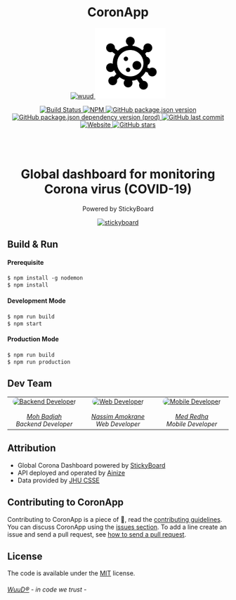 <h1 align="center">CoronApp</h1>

<p align="center">
	<a href="https://wuud.net">
		<img width="160" height="169" src="https://github.com/TeamWuuD/WuuD-Website/blob/master/favicon.ico?raw=true" alt="wuud">
		<img width="160" height="160" src="https://github.com/MedRedha/CoronApp/blob/master/src/static/image/favicon.png?raw=true" alt="wuud">
	</a>
</p>
<p align="center">
	<a href="https://travis-ci.org/carloscuesta/gitmoji">
		<img src="https://img.shields.io/travis/carloscuesta/gitmoji/master?style=flat-square"
			 alt="Build Status">
	</a>
	<a href="https://gitmoji.carloscuesta.me">
		<img alt="NPM" src="https://img.shields.io/npm/l/react?color=black">
		<img alt="GitHub package.json version" src="https://img.shields.io/github/package-json/v/MedRedha/CoronApp?color=red&label=Version">
		<img alt="GitHub package.json dependency version (prod)" src="https://img.shields.io/github/package-json/dependency-version/MedRedha/CoronApp/react">
		<img alt="GitHub last commit" src="https://img.shields.io/github/last-commit/TeamWuuD/WuuD-Website?color=purple">
		<img alt="Website" src="https://img.shields.io/website?down_color=red&down_message=maintenance&style=flat-square&up_message=online&url=https%3A%2F%2Fwuud.net"> <img alt="GitHub stars" src="https://img.shields.io/github/stars/TeamWuuD/WuuD-Website?style=social">
	</a>
</p>

<br>
<br>

### <h1 align="center"> Global dashboard for monitoring Corona virus (COVID-19)</h1>
<p align="center">
    Powered by StickyBoard
</p>

<p align="center" style="justify-content: space-between">
	<a href="https://github.com/soaple/stickyboard/">
        <img width="130" height="150" src="https://github.com/soaple/stickyboard/blob/master/src/static/image/StickyBoard_logo.png?raw=true" alt="stickyboard">
    </a>
</p>

## Build & Run

#### Prerequisite

```bsh
$ npm install -g nodemon
$ npm install
```

#### Development Mode

```bsh
$ npm run build
$ npm start
```

#### Production Mode

```bsh
$ npm run build
$ npm run production
```

## Dev Team

<table align="center">
<tbody>
  <tr>
    <td align="center" valign="top" width="11%">
      <a href="https://github.com/badjio">
        <img
          alt="Backend Developer"
          src="https://avatars2.githubusercontent.com/u/15873766?s=400&v=4"
          style="border-radius: 50px"
          width="100"
          height="100"
        />
        <br />
        <br />
        <i>Moh Badjah</i>
        <br />
      </a>
      <i>Backend Developer</i>
    </td>
    <td align="center" valign="top" width="11%">
      <a href="https://github.com/na6im">
        <img
          alt="Web Developer"
          src="https://avatars1.githubusercontent.com/u/38627023?s=400&v=4"
          style="border-radius: 50px"
          width="100"
          height="100"
        />
        <br />
        <br />
        <i>Nassim Amokrane</i>
        <br />
      </a>
      <i>Web Developer</i>
    </td>
    <td align="center" valign="top" width="11%">
      <a href="https://github.com/MedRedha">
        <img
          alt="Mobile Developer"
          src="https://github.com/medredha.png?s=75"
          style="border-radius: 50px"
          width="100"
          height="100"
        />
        <br />
        <br />
        <i>Med Redha</i>
        <br />
      </a>
      <i>Mobile Developer</i>
    </td>
  </tr>
</tbody>
</table>


## Attribution

-   Global Corona Dashboard powered by [StickyBoard](https://github.com/soaple/stickyboard/)
-   API deployed and operated by [Ainize](https://ainize.ai/laeyoung/wuhan-coronavirus-api)
-   Data provided by [JHU CSSE](https://github.com/CSSEGISandData/COVID-19)

## Contributing to CoronApp

Contributing to CoronApp is a piece of :cake:, read the [contributing guidelines](https://github.com/MedRedha/CoronApp/blob/master/.github/CONTRIBUTING.md). You can discuss CoronApp using the [issues section](https://github.com/MedRedha/CoronApp/issues/new). To add a line create an issue and send a pull request, see [how to send a pull request](https://github.com/MedRedha/CoronApp/blob/master/.github/CONTRIBUTING.md).

## License

The code is available under the [MIT](https://github.com/MedRedha/CoronApp/blob/master/LICENSE) license.

###### [WuuD®](http://wuud.net/) - in code we trust -
